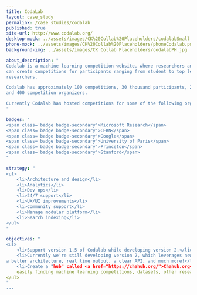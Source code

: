 ```yaml
---
title: CodaLab
layout: case_study
permalink: /case_studies/codalab
published: true
site-url: http://www.codalab.org/
desktop-mock: ../assets/images/CK%20Collab%20Placeholders/codalabSmall.png
phone-mock: ../assets/images/CK%20Collab%20Placeholders/phoneCodalab.png
background-img: ../assets/images/CK Collab Placeholders/codalabPH.jpg

about_description: "
Codalab is a machine learning competition website, where researchers and organizers
can create competitions for participants ranging from student to top level
researchers.

Codalab has approximately 100 competitions, 30 thousand participants, 200k submissions,
and 400 competition organizers.

Currently Codalab has hosted competitions for some of the following organizations:
"

badges: "
<span class='badge badge-secondary'>Microsoft Research</span>
<span class='badge badge-secondary'>CERN</span>
<span class='badge badge-secondary'>Google</span>
<span class='badge badge-secondary'>University of Paris</span>
<span class='badge badge-secondary'>Princeton</span>
<span class='badge badge-secondary'>Stanford</span>
"

strategy: "
<ul>
    <li>Architecture and design</li>
    <li>Analytics</li>
    <li>Dev ops</li>
    <li>24/7 support</li>
    <li>UX/UI improvements</li>
    <li>Community support</li>
    <li>Manage modular platform</li>
    <li>Search indexing</li>
</ul>
"

objectives: "
<ul>
    <li>Support version 1.5 of Codalab while developing version 2.</li>
    <li>Currently we're still developing version 2, which leverages new libaries,
a better architecture, real time output, a clear API, and much more!</li>
    <li>Create a "hub" called <a href="https://chahub.org/">Chahub.org</a> for
    easily finding machine learning competitions, datasets, other researchers, etc.</li>
</ul>
"
---
```

